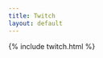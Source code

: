 ```yaml
---
title: Twitch
layout: default
---
```

<script src="https://embed.twitch.tv/embed/v1.js"></script>

{% include twitch.html %}

